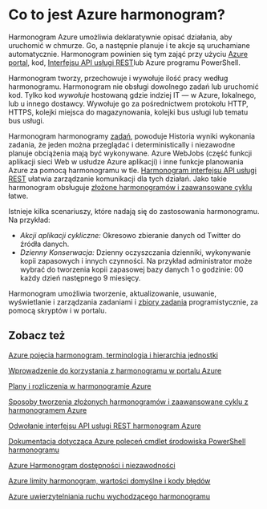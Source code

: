 <properties
 pageTitle="Co to jest Azure harmonogram? | Microsoft Azure"
 description="Harmonogram Azure umożliwia deklaratywnie opisać działania, aby uruchomić w chmurze. Go, a następnie planuje i te akcje są uruchamiane automatycznie."
 services="scheduler"
 documentationCenter=".NET"
 authors="derek1ee"
 manager="kevinlam1"
 editor=""/>
<tags
 ms.service="scheduler"
 ms.workload="infrastructure-services"
 ms.tgt_pltfrm="na"
 ms.devlang="dotnet"
 ms.topic="hero-article"
 ms.date="08/18/2016"
 ms.author="deli"/>

# <a name="what-is-azure-scheduler"></a>Co to jest Azure harmonogram?

Harmonogram Azure umożliwia deklaratywnie opisać działania, aby uruchomić w chmurze. Go, a następnie planuje i te akcje są uruchamiane automatycznie.  Harmonogram powinien się tym zająć przy użyciu [Azure portal](scheduler-get-started-portal.md), kod, [Interfejsu API usługi REST](https://msdn.microsoft.com/library/mt629143.aspx)lub Azure programu PowerShell.

Harmonogram tworzy, przechowuje i wywołuje ilość pracy według harmonogramu.  Harmonogram nie obsługi dowolnego zadań lub uruchomić kod. Tylko kod _wywołuje_ hostowaną gdzie indziej IT — w Azure, lokalnego, lub u innego dostawcy. Wywołuje go za pośrednictwem protokołu HTTP, HTTPS, kolejki miejsca do magazynowania, kolejki bus usługi lub tematu bus usługi.

Harmonogram harmonogramy [zadań](scheduler-concepts-terms.md), powoduje Historia wyniki wykonania zadania, że jeden można przeglądać i deterministically i niezawodne planuje obciążenia mają być wykonywane. Azure WebJobs (część funkcji aplikacji sieci Web w usłudze Azure aplikacji) i inne funkcje planowania Azure za pomocą harmonogramu w tle. [Harmonogram interfejsu API usługi REST](https://msdn.microsoft.com/library/mt629143.aspx) ułatwia zarządzanie komunikacji dla tych działań. Jako takie harmonogram obsługuje [złożone harmonogramów i zaawansowane cyklu](scheduler-advanced-complexity.md) łatwe.

Istnieje kilka scenariuszy, które nadają się do zastosowania harmonogramu. Na przykład:

+ _Akcji aplikacji cykliczne:_ Okresowo zbieranie danych od Twitter do źródła danych.
+ _Dzienny Konserwacja:_ Dzienny oczyszczania dzienniki, wykonywanie kopii zapasowych i innych czynności. Na przykład administrator może wybrać do tworzenia kopii zapasowej bazy danych 1 o godzinie: 00 każdy dzień następnego 9 miesięcy.

Harmonogram umożliwia tworzenie, aktualizowanie, usuwanie, wyświetlanie i zarządzania zadaniami i [zbiory zadania](scheduler-concepts-terms.md) programistycznie, za pomocą skryptów i w portalu.

## <a name="see-also"></a>Zobacz też

 [Azure pojęcia harmonogram, terminologia i hierarchia jednostki](scheduler-concepts-terms.md)

 [Wprowadzenie do korzystania z harmonogramu w portalu Azure](scheduler-get-started-portal.md)

 [Plany i rozliczenia w harmonogramie Azure](scheduler-plans-billing.md)

 [Sposoby tworzenia złożonych harmonogramów i zaawansowane cyklu z harmonogramem Azure](scheduler-advanced-complexity.md)

 [Odwołanie interfejsu API usługi REST harmonogram Azure](https://msdn.microsoft.com/library/mt629143)

 [Dokumentacja dotycząca Azure poleceń cmdlet środowiska PowerShell harmonogramu](scheduler-powershell-reference.md)

 [Azure Harmonogram dostępności i niezawodności](scheduler-high-availability-reliability.md)

 [Azure limity harmonogram, wartości domyślne i kody błędów](scheduler-limits-defaults-errors.md)

 [Azure uwierzytelniania ruchu wychodzącego harmonogramu](scheduler-outbound-authentication.md)
